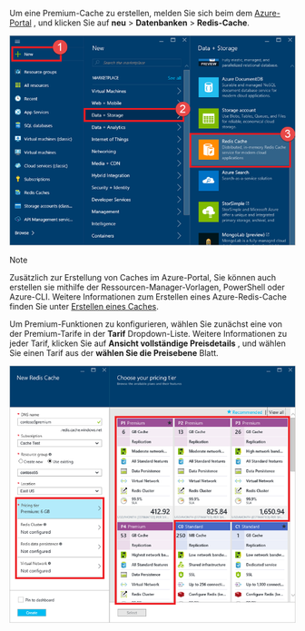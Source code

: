 Um eine Premium-Cache zu erstellen, melden Sie sich beim dem [Azure-Portal](https://portal.azure.com) , und klicken Sie auf **neu** > **Datenbanken** > **Redis-Cache**.

![Erstellen von cache](media/redis-cache-premium-create/redis-cache-new-cache-menu.png)

> [!NOTE]
> Zusätzlich zur Erstellung von Caches im Azure-Portal, Sie können auch erstellen sie mithilfe der Ressourcen-Manager-Vorlagen, PowerShell oder Azure-CLI. Weitere Informationen zum Erstellen eines Azure-Redis-Cache finden Sie unter [Erstellen eines Caches](../articles/redis-cache/cache-dotnet-how-to-use-azure-redis-cache.md#create-a-cache).
> 
> 

Um Premium-Funktionen zu konfigurieren, wählen Sie zunächst eine von der Premium-Tarife in der **Tarif** Dropdown-Liste. Weitere Informationen zu jeder Tarif, klicken Sie auf **Ansicht vollständige Preisdetails** , und wählen Sie einen Tarif aus der **wählen Sie die Preisebene** Blatt.

![Wählen Sie die Preisebene](media/redis-cache-premium-create/redis-cache-premium-pricing-tier.png)

